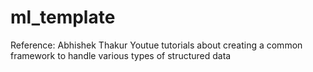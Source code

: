 # ml_template
Reference: Abhishek Thakur Youtue tutorials about creating a common framework to handle various types of structured data
